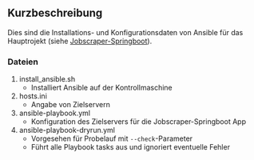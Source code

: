## Kurzbeschreibung
Dies sind die Installations- und Konfigurationsdaten von Ansible für das Hauptrojekt (siehe <a href="https://github.com/lb-bewerbung/jobscraper-springboot">Jobscraper-Springboot</a>). 

### Dateien
1. install_ansible.sh
   - Installiert Ansible auf der Kontrollmaschine
2. hosts.ini
   - Angabe von Zielservern
3. ansible-playbook.yml 
   - Konfiguration des Zielservers für die Jobscraper-Springboot App
4. ansible-playbook-dryrun.yml
   - Vorgesehen für Probelauf mit `--check`-Parameter
   - Führt alle Playbook tasks aus und ignoriert eventuelle Fehler
